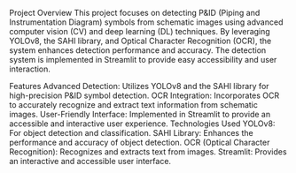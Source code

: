 Project Overview
This project focuses on detecting P&ID (Piping and Instrumentation Diagram) symbols from schematic images using advanced computer vision (CV) and deep learning (DL) techniques. By leveraging YOLOv8, the SAHI library, and Optical Character Recognition (OCR), the system enhances detection performance and accuracy. The detection system is implemented in Streamlit to provide easy accessibility and user interaction.

Features
Advanced Detection: Utilizes YOLOv8 and the SAHI library for high-precision P&ID symbol detection.
OCR Integration: Incorporates OCR to accurately recognize and extract text information from schematic images.
User-Friendly Interface: Implemented in Streamlit to provide an accessible and interactive user experience.
Technologies Used
YOLOv8: For object detection and classification.
SAHI Library: Enhances the performance and accuracy of object detection.
OCR (Optical Character Recognition): Recognizes and extracts text from images.
Streamlit: Provides an interactive and accessible user interface.
